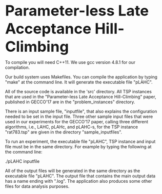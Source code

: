 <strong><font size="12"> Parameter-less Late Acceptance Hill-Climbing </font></strong>


To compile you will need C++11. We use gcc version 4.8.1 for our compilation.

Our build system uses Makefiles. You can compile the application by typing "make" at the command line.
It will generate the executable file "pLAHC".

All of the source code is available in the 'src' directory. 
All TSP instances that are used in the "Parameter-less Late Acceptance Hill-Climbing" paper,
published in GECCO'17 are in the "problem_instances" directory.

There is an input sample file, "inputfile", that also explains the configuration needed to be set in
the input file. Three other sample input files that were used in our experiments for the GECCO'17 paper,
calling three different algorithms, i.e., LAHC, pLAHc, and pLAHC-s, for the TSP instance "rat783.tsp" are
given in the directory "sample_inputfiles".

To run an experiment, the executable file "pLAHC", TSP instance and input file must be in the same directory.
For example by typing the following at the command line:

./pLAHC inputfile

All of the output files will be generated in the same directory as the executable file "pLAHC".
The output file that contains the main output data has a name ending with ".log". The application also
produces some other files for data analysis purposes.
